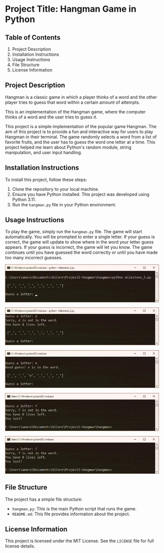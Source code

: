 # Project Title: Hangman Game in Python

## Table of Contents
1. Project Description
2. Installation Instructions
3. Usage Instructions
4. File Structure
5. License Information

## Project Description
Hangman is a classic game in which a player thinks of a word and the other player tries to guess that word within a certain amount of attempts.

This is an implementation of the Hangman game, where the computer thinks of a word and the user tries to guess it. 

This project is a simple implementation of the popular game Hangman. The aim of this project is to provide a fun and interactive way for users to play Hangman in their terminal. The game randomly selects a word from a list of favorite fruits, and the user has to guess the word one letter at a time. This project helped me learn about Python's random module, string manipulation, and user input handling.

## Installation Instructions
To install this project, follow these steps:
1. Clone the repository to your local machine.
2. Ensure you have Python installed. This project was developed using Python 3.11.
3. Run the `hangman.py` file in your Python environment.

## Usage Instructions
To play the game, simply run the `hangman.py` file. The game will start automatically. You will be prompted to enter a single letter. If your guess is correct, the game will update to show where in the word your letter guess appears. If your guess is incorrect, the game will let you know. The game continues until you have guessed the word correctly or until you have made too many incorrect guesses.

![img1_running_game.png](https://github.com/a-maruf/hangman/blob/main/Images/img1_running_game.png)

![img2_incorrect_guess.png](https://github.com/a-maruf/hangman/blob/main/Images/img2_incorrect_guess.png)

![img3_correct_guess.png](https://github.com/a-maruf/hangman/blob/main/Images/img3_correct_guess.png)

![img4_you_have_lost.png](https://github.com/a-maruf/hangman/blob/main/Images/img4_you_have_lost.png)

![img5_you_won.png](https://github.com/a-maruf/hangman/blob/main/Images/img4_you_have_lost.png)

## File Structure
The project has a simple file structure:
- `hangman.py`: This is the main Python script that runs the game.
- `README.md`: This file provides information about the project.

## License Information
This project is licensed under the MIT License. See the `LICENSE` file for full license details.
